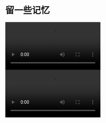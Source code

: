 # 留一些记忆

<video id="video" controls :muted='true' preload="metadata">
      <source id="mp4" src="../../public/罗小黑Daily.mp4" type="video/mp4">
</video>

<video id="video" controls :muted='true' preload="metadata">
      <source id="mp4" src="../../public/罗小黑0804.mp4" type="video/mp4">
</video>

<script setup lang="ts">
import sidebar from "../../.vitepress/config/index.json"
</script>

<nav-ul :list="sidebar.videos"></nav-ul>
